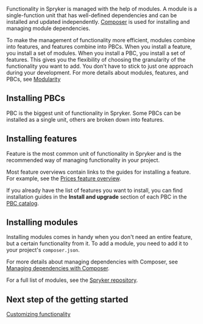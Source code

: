 

Functionality in Spryker is managed with the help of modules. A module is a single-function unit that has well-defined dependencies and can be installed and updated independently. [Composer](/docs/dg/dev/set-up-spryker-locally/manage-dependencies-with-composer.html) is used for installing and managing module dependencies.

To make the management of functionality more efficient, modules combine into features, and features combine into PBCs. When you install a feature, you install a set of modules. When you install a PBC, you install a set of features. This gives you the flexibility of choosing the granularity of the functionality you want to add. You don't have to stick to just one approach during your development. For more details about modules, features, and PBCs, see [Modularity]()

## Installing PBCs

PBC is the biggest unit of functionality in Spryker. Some PBCs can be installed as a single unit, others are broken down into features.

## Installing features

Feature is the most common unit of functionality in Spryker and is the recommended way of managing functionality in your project.

Most feature overviews contain links to the guides for installing a feature. For example, see the [Prices feature overview](/docs/pbc/all/price-management/202311.0/base-shop/prices-feature-overview/prices-feature-overview.html).

If you already have the list of features you want to install, you can find installation guides in the **Install and upgrade** section of each PBC in the [PBC catalog](/docs/pbc/all/pbc.html).

## Installing modules

Installing modules comes in handy when you don't need an entire feature, but a certain functionality from it. To add a module, you need to add it to your project's `composer.json`.

For more details about managing dependencies with Composer, see [Managing dependencies with Composer](/docs/dg/dev/set-up-spryker-locally/manage-dependencies-with-composer.html).

For a full list of modules, see the [Spryker repository](https://github.com/spryker).


## Next step of the getting started

[Customizing functionality]()
